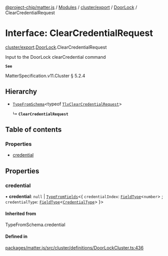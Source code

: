 [@project-chip/matter.js](../README.md) / [Modules](../modules.md) / [cluster/export](../modules/cluster_export.md) / [DoorLock](../modules/cluster_export.DoorLock.md) / ClearCredentialRequest

# Interface: ClearCredentialRequest

[cluster/export](../modules/cluster_export.md).[DoorLock](../modules/cluster_export.DoorLock.md).ClearCredentialRequest

Input to the DoorLock clearCredential command

**`See`**

MatterSpecification.v11.Cluster § 5.2.4

## Hierarchy

- [`TypeFromSchema`](../modules/tlv_export.md#typefromschema)\<typeof [`TlvClearCredentialRequest`](../modules/cluster_export.DoorLock.md#tlvclearcredentialrequest)\>

  ↳ **`ClearCredentialRequest`**

## Table of contents

### Properties

- [credential](cluster_export.DoorLock.ClearCredentialRequest.md#credential)

## Properties

### credential

• **credential**: ``null`` \| [`TypeFromFields`](../modules/tlv_export.md#typefromfields)\<\{ `credentialIndex`: [`FieldType`](tlv_export.FieldType.md)\<`number`\> ; `credentialType`: [`FieldType`](tlv_export.FieldType.md)\<[`CredentialType`](../enums/cluster_export.DoorLock.CredentialType.md)\>  }\>

#### Inherited from

TypeFromSchema.credential

#### Defined in

[packages/matter.js/src/cluster/definitions/DoorLockCluster.ts:436](https://github.com/project-chip/matter.js/blob/558e12c94a201592c28c7bc0743705360b3e5ca6/packages/matter.js/src/cluster/definitions/DoorLockCluster.ts#L436)
